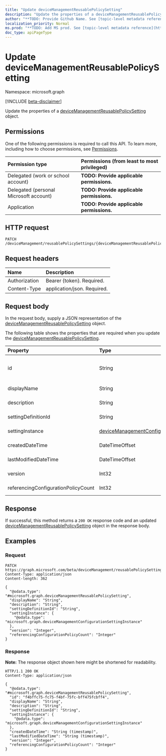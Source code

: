 ```yaml
---
title: "Update deviceManagementReusablePolicySetting"
description: "Update the properties of a deviceManagementReusablePolicySetting object."
author: "**TODO: Provide Github Name. See [topic-level metadata reference](https://msgo.azurewebsites.net/add/document/guidelines/metadata.html#topic-level-metadata)**"
localization_priority: Normal
ms.prod: "**TODO: Add MS prod. See [topic-level metadata reference](https://msgo.azurewebsites.net/add/document/guidelines/metadata.html#topic-level-metadata)**"
doc_type: apiPageType
---
```


# Update deviceManagementReusablePolicySetting
Namespace: microsoft.graph

[!INCLUDE [beta-disclaimer](../../includes/beta-disclaimer.md)]

Update the properties of a [deviceManagementReusablePolicySetting](../resources/intune-devicemanagementreusablepolicysetting.md) object.

## Permissions
One of the following permissions is required to call this API. To learn more, including how to choose permissions, see [Permissions](/graph/permissions-reference).

|Permission type|Permissions (from least to most privileged)|
|:---|:---|
|Delegated (work or school account)|**TODO: Provide applicable permissions.**|
|Delegated (personal Microsoft account)|**TODO: Provide applicable permissions.**|
|Application|**TODO: Provide applicable permissions.**|

## HTTP request

<!-- {
  "blockType": "ignored"
}
-->
``` http
PATCH /deviceManagement/reusablePolicySettings/{deviceManagementReusablePolicySettingId}
```

## Request headers
|Name|Description|
|:---|:---|
|Authorization|Bearer {token}. Required.|
|Content-Type|application/json. Required.|

## Request body
In the request body, supply a JSON representation of the [deviceManagementReusablePolicySetting](../resources/intune-devicemanagementreusablepolicysetting.md) object.

The following table shows the properties that are required when you update the [deviceManagementReusablePolicySetting](../resources/intune-devicemanagementreusablepolicysetting.md).

|Property|Type|Description|
|:---|:---|:---|
|id|String|**TODO: Add Description** Inherited from [entity](../resources/entity.md)|
|displayName|String|**TODO: Add Description**|
|description|String|**TODO: Add Description**|
|settingDefinitionId|String|**TODO: Add Description**|
|settingInstance|[deviceManagementConfigurationSettingInstance](../resources/intune-devicemanagementconfigurationsettinginstance.md)|**TODO: Add Description**|
|createdDateTime|DateTimeOffset|**TODO: Add Description**|
|lastModifiedDateTime|DateTimeOffset|**TODO: Add Description**|
|version|Int32|**TODO: Add Description**|
|referencingConfigurationPolicyCount|Int32|**TODO: Add Description**|



## Response

If successful, this method returns a `200 OK` response code and an updated [deviceManagementReusablePolicySetting](../resources/intune-devicemanagementreusablepolicysetting.md) object in the response body.

## Examples

### Request
<!-- {
  "blockType": "request",
  "name": "update_devicemanagementreusablepolicysetting"
}
-->
``` http
PATCH https://graph.microsoft.com/beta/deviceManagement/reusablePolicySettings/{deviceManagementReusablePolicySettingId}
Content-Type: application/json
Content-length: 362

{
  "@odata.type": "#microsoft.graph.deviceManagementReusablePolicySetting",
  "displayName": "String",
  "description": "String",
  "settingDefinitionId": "String",
  "settingInstance": {
    "@odata.type": "microsoft.graph.deviceManagementConfigurationSettingInstance"
  },
  "version": "Integer",
  "referencingConfigurationPolicyCount": "Integer"
}
```


### Response
**Note:** The response object shown here might be shortened for readability.
<!-- {
  "blockType": "response",
  "truncated": true
}
-->
``` http
HTTP/1.1 200 OK
Content-Type: application/json

{
  "@odata.type": "#microsoft.graph.deviceManagementReusablePolicySetting",
  "id": "f4bffc75-fc75-f4bf-75fc-bff475fcbff4",
  "displayName": "String",
  "description": "String",
  "settingDefinitionId": "String",
  "settingInstance": {
    "@odata.type": "microsoft.graph.deviceManagementConfigurationSettingInstance"
  },
  "createdDateTime": "String (timestamp)",
  "lastModifiedDateTime": "String (timestamp)",
  "version": "Integer",
  "referencingConfigurationPolicyCount": "Integer"
}
```

